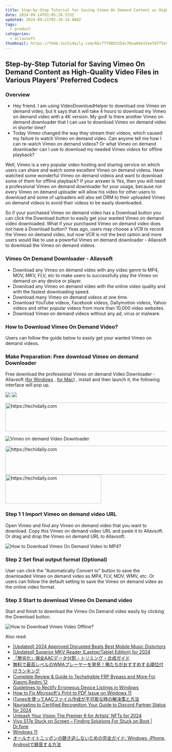 ```yaml
---
title: Step-by-Step Tutorial for Saving Vimeo On Demand Content as High-Quality Video Files in Various Players' Preferred Codecs
date: 2024-09-14T01:05:28.533Z
updated: 2024-09-21T02:10:14.988Z
tags:
  - product
categories:
  - allavsoft
thumbnail: https://thmb.techidaily.com/66cff798b5354c76ea84e33aefd7f5e9482620e0da799b4caa8592618497db5e.jpg
---
```


## Step-by-Step Tutorial for Saving Vimeo On Demand Content as High-Quality Video Files in Various Players' Preferred Codecs

### Overview

* Hey friend. I am using VideoDownloadHelper to download one Vimeo on demand video, but it says that it will take 4 hours to download my Vimeo on demand video with a 4K version. My god! Is there another Vimeo on demand downloader that I can use to download Vimeo on demand video in shorter time?
* Today Vimeo changed the way they stream their videos, which caused my failure to watch Vimeo on demand video. Can anyone tell me how I can re-watch Vimeo on demand videos? Or what Vimeo on demand downloader can I use to download my needed Vimeo videos for offline playback?

Well, Vimeo is a very popular video hosting and sharing service on which users can share and watch some excellent Vimeo on demand videos. Have watched some wonderful Vimeo on demand videos and want to download some of them for offline playback? If your answer is Yes, then you will need a professional Vimeo on demand downloader for your usage, because not every Vimeo on demand uploader will allow his video for other users to download and some of uploaders will also set DRM to their uploaded Vimeo on demand videos to avoid their videos to be easily downloaded.

So if your purchased Vimeo on demand video has a Download button you can click the Download button to easily get your wanted Vimeo on demand video downloaded. What if your purchased Vimeo on demand video does not have a Download button? Yeas ago, users may choose a VCR to record the Vimeo on demand video, but now VCR is not the best option and more users would like to use a powerful Vimeo on demand downloader - Allavsoft to download the Vimeo on demand videos.

### Vimeo On Demand Downloader - Allavsoft

* Download any Vimeo on demand video with any video genre to MP4, MOV, MKV, FLV, etc to make users to successfully play the Vimeo on demand on any device or player.
* Download any Vimeo on demand video with the online video quality and with the fastest downloading speed.
* Download many Vimeo on demand videos at one time.
* Download YouTube videos, Facebook videos, Dailymotion videos, Yahoo videos and other popular videos from more than 10,000 video websites.
* Download Vimeo on demand videos without any ad, virus or malware.

### How to Download Vimeo On Demand Video?

Users can follow the guide below to easily get your wanted Vimeo on demand videos.

### Make Preparation: Free download Vimeo on demand Downloader

Free download the professional Vimeo on demand Video Downloader - Allavsoft ([for Windows](https://tools.techidaily.com/allavsoft/products/) , [for Mac](https://tools.techidaily.com/allavsoft/products/)) , install and then launch it, the following interface will pop up.

[![](https://www.allavsoft.com/how-to/../images/how-to/free-download-win.jpg)](https://tools.techidaily.com/allavsoft/products/) [![](https://www.allavsoft.com/how-to/../images/how-to/free-download-mac.jpg)](https://tools.techidaily.com/allavsoft/products/)

<!-- affiliate ads begin -->
<a href="https://appsumo.8odi.net/c/5597632/2151873/7443" target="_top" id="2151873">
  <img src="//a.impactradius-go.com/display-ad/7443-2151873" border="0" alt="https://techidaily.com" width="728" height="90"/>
</a>
<img height="0" width="0" src="https://appsumo.8odi.net/i/5597632/2151873/7443" style="position:absolute;visibility:hidden;" border="0" />
<!-- affiliate ads end -->

![Vimeo on demand Video Downloader](https://www.allavsoft.com/how-to/../images/allavsoft/screen-shot-600.jpg)

<!-- affiliate ads begin -->
<a href="https://aligracehair.sjv.io/c/5597632/1896532/19272" target="_top" id="1896532">
  <img src="//a.impactradius-go.com/display-ad/19272-1896532" border="0" alt="https://techidaily.com" width="728" height="90"/>
</a>
<img height="0" width="0" src="https://aligracehair.sjv.io/i/5597632/1896532/19272" style="position:absolute;visibility:hidden;" border="0" />
<!-- affiliate ads end -->

<!-- affiliate ads begin -->
<a href="https://aligracehair.sjv.io/c/5597632/1880927/19272" target="_top" id="1880927">
  <img src="//a.impactradius-go.com/display-ad/19272-1880927" border="0" alt="https://techidaily.com" width="300" height="90"/>
</a>
<img height="0" width="0" src="https://aligracehair.sjv.io/i/5597632/1880927/19272" style="position:absolute;visibility:hidden;" border="0" />
<!-- affiliate ads end -->

### Step 1 1 Import Vimeo on demand video URL

Open Vimeo and find any Vimeo on demand video that you want to download. Copy this Vimeo on demand video URL and paste it to Allavsoft. Or drag and drop the Vimeo on demand URL to Allavsoft.

![How to Download Vimeo On Demand Video to MP4?](https://www.allavsoft.com/how-to/../images/how-to/download-rtmp-video/download-rtmp-video.jpg)

### Step 2 Set final output format (Optional)

User can click the "Automatically Convert to" button to save the downloaded Vimeo on demand video as MP4, FLV, MOV, WMV, etc. Or users can follow the default setting to save the Vimeo on demand video as the online video format.

### Step 3 Start to download Vimeo On Demand video

Start and finish to download the Vimeo On Demand video easily by clicking the Download button.

![How to Download Vimeo Video Offline?](https://www.allavsoft.com/how-to/../images/how-to/download-vimeo-videos.jpg)

<ins class="adsbygoogle"
     style="display:block"
     data-ad-format="autorelaxed"
     data-ad-client="ca-pub-7571918770474297"
     data-ad-slot="1223367746"></ins>

<ins class="adsbygoogle"
     style="display:block"
     data-ad-client="ca-pub-7571918770474297"
     data-ad-slot="8358498916"
     data-ad-format="auto"
     data-full-width-responsive="true"></ins>

<span class="atpl-alsoreadstyle">Also read:</span>
<div><ul>
<li><a href="https://youtube-sure.techidaily.com/ed-2024-approved-disrupted-beats-best-mobile-music-distortors/"><u>[Updated] 2024 Approved Disrupted Beats Best Mobile Music Distortors</u></a></li>
<li><a href="https://fox-helps.techidaily.com/updated-superior-mkv-reader-laptoptablet-edition-for-2024/"><u>[Updated] Superior MKV Reader (Laptop/Tablet Edition) for 2024</u></a></li>
<li><a href="https://win-latest.techidaily.com/1726030563509-aac/"><u>「無劣化」保全AACデータ分割・トリミング・合成ガイド</u></a></li>
<li><a href="https://win-latest.techidaily.com/1726027413856-wma/"><u>無料で最高レベルのWMAプレーヤーを発見！俺たちがおすすめする順位付けランキング</u></a></li>
<li><a href="https://unlock-android.techidaily.com/complete-review-and-guide-to-techeligible-frp-bypass-and-more-for-xiaomi-redmi-12-by-drfone-android/"><u>Complete Review & Guide to Techeligible FRP Bypass and More For Xiaomi Redmi 12</u></a></li>
<li><a href="https://win11.techidaily.com/guidelines-to-rectify-erroneous-device-listings-in-windows/"><u>Guidelines to Rectify Erroneous Device Listings in Windows</u></a></li>
<li><a href="https://common-error.techidaily.com/how-to-fix-microsofts-print-to-pdf-issue-on-windows-11/"><u>How to Fix Microsoft's Print to PDF Issue on Windows 11</u></a></li>
<li><a href="https://win-latest.techidaily.com/1726030632154-itunesaac/"><u>ITunesを使ってAACファイル作成が不可能な時の解決策と方法</u></a></li>
<li><a href="https://discord-videos.techidaily.com/navigating-to-certified-recognition-your-guide-to-discord-partner-status-for-2024/"><u>Navigating to Certified Recognition Your Guide to Discord Partner Status for 2024</u></a></li>
<li><a href="https://some-skills.techidaily.com/unleash-your-vision-the-premier-6-for-artists-nfts-for-2024/"><u>Unleash Your Vision The Premier 6 for Artists' NFTs for 2024</u></a></li>
<li><a href="https://howto.techidaily.com/vivo-s17e-stuck-on-screen-finding-solutions-for-stuck-on-boot-drfone-by-drfone-fix-android-problems-fix-android-problems/"><u>Vivo S17e Stuck on Screen – Finding Solutions For Stuck on Boot | Dr.fone</u></a></li>
<li><a href="https://win-latest.techidaily.com/1726026606330-windows-11/"><u>Windows 11</u></a></li>
<li><a href="https://win-latest.techidaily.com/1726030031556-windows-iphone-android/"><u>オールナイトニッポンの聴き逃しないための完全ガイド: Windows, iPhone, Androidで録音する方法</u></a></li>
</ul></div>

